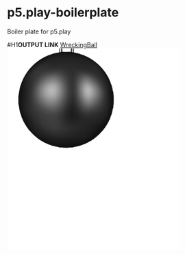# p5.play-boilerplate
Boiler plate for p5.play

#H1**OUTPUT LINK**
[WreckingBall](https://romaviraj.github.io/wreckingBall34/)
![alt WreckingB](ball1.png)
